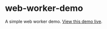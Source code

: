 # web-worker-demo

A simple web worker demo. [View this demo live](https://mattyao1984.github.io/web-worker-demo/).
